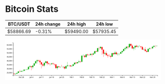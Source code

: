 # Bitcoin Stats

BTC/USDT|24h change|24h high|24h low|
|---|---|---|---|
|$58866.69|-0.31%|$59490.00|$57935.45|

<img src="./chart.svg">
